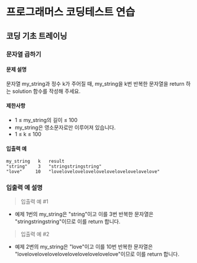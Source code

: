 # 프로그래머스 코딩테스트 연습

## 코딩 기초 트레이닝

### 문자열 곱하기

#### 문제 설명
문자열 my_string과 정수 k가 주어질 때, my_string을 k번 반복한 문자열을 return 하는 solution 함수를 작성해 주세요.

#### 제한사항

- 1 ≤ my_string의 길이 ≤ 100
- my_string은 영소문자로만 이루어져 있습니다.
- 1 ≤ k ≤ 100

#### 입출력 예
```
my_string	k	result
"string"	3	"stringstringstring"
"love"	   10	"lovelovelovelovelovelovelovelovelovelove"
```

### 입출력 예 설명
> 입출력 예 #1
- 예제 1번의 my_string은 "string"이고 이를 3번 반복한 문자열은 "stringstringstring"이므로 이를 return 합니다.
> 입출력 예 #2
- 예제 2번의 my_string은 "love"이고 이를 10번 반복한 문자열은 "lovelovelovelovelovelovelovelovelovelove"이므로 이를 return 합니다.